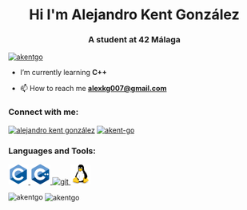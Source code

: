 <h1 align="center">Hi I'm Alejandro Kent González</h1>
<h3 align="center">A student at 42 Málaga</h3>

<p align="left"> <a href="https://github.com/ryo-ma/github-profile-trophy"><img src="https://github-profile-trophy.vercel.app/?username=akentgo" alt="akentgo" /></a> </p>

- I’m currently learning **C++**

- 📫 How to reach me **alexkg007@gmail.com**

<h3 align="left">Connect with me:</h3>
<p align="left">
<a href="https://linkedin.com/in/alejandro kent gonzález" target="blank"><img align="center" src="https://raw.githubusercontent.com/rahuldkjain/github-profile-readme-generator/master/src/images/icons/Social/linked-in-alt.svg" alt="alejandro kent gonzález" height="30" width="40" /></a>
<a href="https://instagram.com/akent-go" target="blank"><img align="center" src="https://raw.githubusercontent.com/rahuldkjain/github-profile-readme-generator/master/src/images/icons/Social/instagram.svg" alt="akent-go" height="30" width="40" /></a>
</p>

<h3 align="left">Languages and Tools:</h3>
<p align="left"> <a href="https://www.cprogramming.com/" target="_blank" rel="noreferrer"> <img src="https://raw.githubusercontent.com/devicons/devicon/master/icons/c/c-original.svg" alt="c" width="40" height="40"/> </a> <a href="https://www.w3schools.com/cpp/" target="_blank" rel="noreferrer"> <img src="https://raw.githubusercontent.com/devicons/devicon/master/icons/cplusplus/cplusplus-original.svg" alt="cplusplus" width="40" height="40"/> </a> <a href="https://git-scm.com/" target="_blank" rel="noreferrer"> <img src="https://www.vectorlogo.zone/logos/git-scm/git-scm-icon.svg" alt="git" width="40" height="40"/> </a> <a href="https://www.linux.org/" target="_blank" rel="noreferrer"> <img src="https://raw.githubusercontent.com/devicons/devicon/master/icons/linux/linux-original.svg" alt="linux" width="40" height="40"/> </a> </p>

<p><img align="left" src="https://github-readme-stats.vercel.app/api/top-langs?username=akentgo&show_icons=true&locale=en&layout=compact" alt="akentgo" /></p>

<p>&nbsp;<img align="center" src="https://github-readme-stats.vercel.app/api?username=akentgo&show_icons=true&locale=en" alt="akentgo" /></p>
